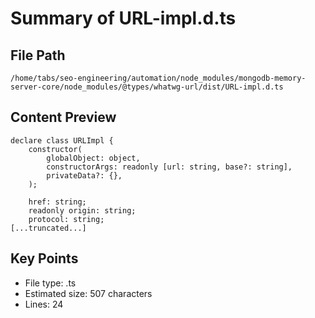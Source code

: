 # Summary of URL-impl.d.ts
  
## File Path
`/home/tabs/seo-engineering/automation/node_modules/mongodb-memory-server-core/node_modules/@types/whatwg-url/dist/URL-impl.d.ts`

## Content Preview
```
declare class URLImpl {
    constructor(
        globalObject: object,
        constructorArgs: readonly [url: string, base?: string],
        privateData?: {},
    );

    href: string;
    readonly origin: string;
    protocol: string;
[...truncated...]
```

## Key Points
- File type: .ts
- Estimated size: 507 characters
- Lines: 24
